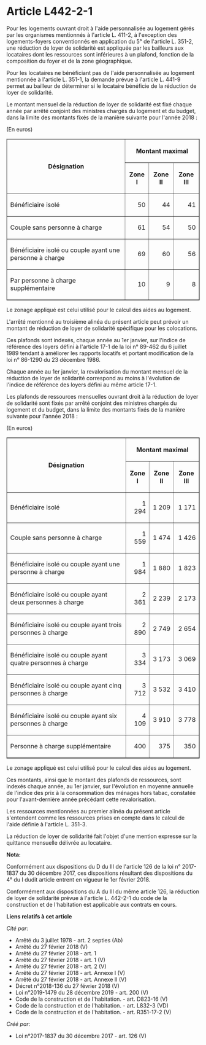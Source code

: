 # Article L442-2-1

Pour les logements ouvrant droit à l'aide personnalisée au logement gérés par les organismes mentionnés à l'article L. 411-2,
à l'exception des logements-foyers conventionnés en application du 5° de l'article L. 351-2, une réduction de loyer de
solidarité est appliquée par les bailleurs aux locataires dont les ressources sont inférieures à un plafond, fonction de la
composition du foyer et de la zone géographique.

Pour les locataires ne bénéficiant pas de l'aide personnalisée au logement mentionnée à l'article L. 351-1, la demande prévue
à l'article L. 441-9 permet au bailleur de déterminer si le locataire bénéficie de la réduction de loyer de solidarité.

Le montant mensuel de la réduction de loyer de solidarité est fixé chaque année par arrêté conjoint des ministres chargés du
logement et du budget, dans la limite des montants fixés de la manière suivante pour l'année 2018 :

(En euros)

<table border="1">
  <tbody>
    <tr>
      <th rowspan="2">

Désignation</th>
      <th colspan="3">

Montant maximal</th>
    </tr>
    <tr>
      <th>

Zone I</th>
      <th>

Zone II</th>
      <th>

Zone III</th>
    </tr>
    <tr>
      <td align="left">

Bénéficiaire isolé</td>
      <td align="right">

50</td>
      <td align="right">

44</td>
      <td align="right">

41</td>
    </tr>
    <tr>
      <td align="left">

Couple sans personne à charge</td>
      <td align="right">

61</td>
      <td align="right">

54</td>
      <td align="right">

50</td>
    </tr>
    <tr>
      <td align="left">

Bénéficiaire isolé ou couple ayant une personne à charge</td>
      <td align="right">

69</td>
      <td align="right">

60</td>
      <td align="right">

56</td>
    </tr>
    <tr>
      <td align="left">

Par personne à charge supplémentaire</td>
      <td align="right">

10</td>
      <td align="right">

9</td>
      <td align="right">

8</td>
    </tr>
  </tbody>
</table>

Le zonage appliqué est celui utilisé pour le calcul des aides au logement.

L'arrêté mentionné au troisième alinéa du présent article peut prévoir un montant de réduction de loyer de solidarité
spécifique pour les colocations.

Ces plafonds sont indexés, chaque année au 1er janvier, sur l'indice de référence des loyers défini à l'article 17-1 de la
loi n° 89-462 du 6 juillet 1989 tendant à améliorer les rapports locatifs et portant modification de la loi n° 86-1290 du 23
décembre 1986.

Chaque année au 1er janvier, la revalorisation du montant mensuel de la réduction de loyer de solidarité correspond au moins
à l'évolution de l'indice de référence des loyers défini au même article 17-1.

Les plafonds de ressources mensuelles ouvrant droit à la réduction de loyer de solidarité sont fixés par arrêté conjoint des
ministres chargés du logement et du budget, dans la limite des montants fixés de la manière suivante pour l'année 2018 :

(En euros)

<table border="1">
  <tbody>
    <tr>
      <th rowspan="2">

Désignation</th>
      <th colspan="3">

Montant maximal</th>
    </tr>
    <tr>
      <th>

Zone I</th>
      <th>

Zone II</th>
      <th>

Zone III</th>
    </tr>
    <tr>
      <td align="left">

Bénéficiaire isolé</td>
      <td align="right">

1 294</td>
      <td align="right">

1 209</td>
      <td align="right">

1 171</td>
    </tr>
    <tr>
      <td align="left">

Couple sans personne à charge</td>
      <td align="right">

1 559</td>
      <td align="right">

1 474</td>
      <td align="right">

1 426</td>
    </tr>
    <tr>
      <td align="left">

Bénéficiaire isolé ou couple ayant une personne à charge</td>
      <td align="right">

1 984</td>
      <td align="right">

1 880</td>
      <td align="right">

1 823</td>
    </tr>
    <tr>
      <td align="left">

Bénéficiaire isolé ou couple ayant deux personnes à charge</td>
      <td align="right">

2 361</td>
      <td align="right">

2 239</td>
      <td align="right">

2 173</td>
    </tr>
    <tr>
      <td align="left">

Bénéficiaire isolé ou couple ayant trois personnes à charge</td>
      <td align="right">

2 890</td>
      <td align="right">

2 749</td>
      <td align="right">

2 654</td>
    </tr>
    <tr>
      <td align="left">

Bénéficiaire isolé ou couple ayant quatre personnes à charge</td>
      <td align="right">

3 334</td>
      <td align="right">

3 173</td>
      <td align="right">

3 069</td>
    </tr>
    <tr>
      <td align="left">

Bénéficiaire isolé ou couple ayant cinq personnes à charge</td>
      <td align="right">

3 712</td>
      <td align="right">

3 532</td>
      <td align="right">

3 410</td>
    </tr>
    <tr>
      <td align="left">

Bénéficiaire isolé ou couple ayant six personnes à charge</td>
      <td align="right">

4 109</td>
      <td align="right">

3 910</td>
      <td align="right">

3 778</td>
    </tr>
    <tr>
      <td align="left">

Personne à charge supplémentaire</td>
      <td align="right">

400</td>
      <td align="right">

375</td>
      <td align="right">

350</td>
    </tr>
  </tbody>
</table>

Le zonage appliqué est celui utilisé pour le calcul des aides au logement.

Ces montants, ainsi que le montant des plafonds de ressources, sont indexés chaque année, au 1er janvier, sur l'évolution en
moyenne annuelle de l'indice des prix à la consommation des ménages hors tabac, constatée pour l'avant-dernière année
précédant cette revalorisation.

Les ressources mentionnées au premier alinéa du présent article s'entendent comme les ressources prises en compte dans le
calcul de l'aide définie à l'article L. 351-3.

La réduction de loyer de solidarité fait l'objet d'une mention expresse sur la quittance mensuelle délivrée au locataire.

**Nota:**

Conformément aux dispositions du D du III de l'article 126 de la loi n° 2017-1837 du 30 décembre 2017, ces dispositions
résultant des dispositions du 4° du I dudit article entrent en vigueur le 1er février 2018.

Conformément aux dispositions du A du III du même article 126, la réduction de loyer de solidarité prévue à l'article L.
442-2-1 du code de la construction et de l'habitation est applicable aux contrats en cours.

**Liens relatifs à cet article**

_Cité par_:

  - Arrêté du 3 juillet 1978 - art. 2 septies (Ab)
  - Arrêté du 27 février 2018 (V)
  - Arrêté du 27 février 2018 - art. 1
  - Arrêté du 27 février 2018 - art. 1 (V)
  - Arrêté du 27 février 2018 - art. 2 (V)
  - Arrêté du 27 février 2018 - art. Annexe I (V)
  - Arrêté du 27 février 2018 - art. Annexe II (V)
  - Décret n°2018-136 du 27 février 2018 (V)
  - Loi n°2019-1479 du 28 décembre 2019 - art. 200 (V)
  - Code de la construction et de l'habitation. - art. D823-16 (V)
  - Code de la construction et de l'habitation. - art. L832-3 (VD)
  - Code de la construction et de l'habitation. - art. R351-17-2 (V)

_Créé par_:

  - Loi n°2017-1837 du 30 décembre 2017 - art. 126 (V)
